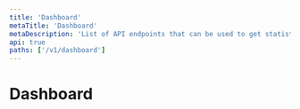 ```yaml
---
title: 'Dashboard'
metaTitle: 'Dashboard'
metaDescription: 'List of API endpoints that can be used to get statistics for projects, clusters or cluster profiles'
api: true
paths: ['/v1/dashboard']
---
```


# Dashboard
